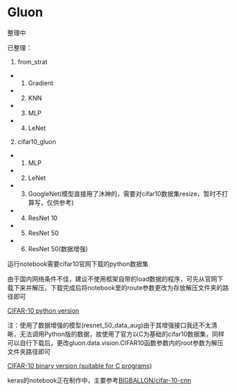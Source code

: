 # Gluon

整理中

已整理：
1. from_strat
- 1. Gradient
- 2. KNN
- 3. MLP
- 4. LeNet
2. cifar10_gluon
- 1. MLP
- 2. LeNet
- 3. GoogleNet(模型直接用了沐神的，需要对cifar10数据集resize，暂时不打算写，仅供参考)
- 4. ResNet 10
- 5. ResNet 50
- 6. ResNet 50(数据增强)

运行notebook需要cifar10官网下载的python数据集

由于国内网络条件不佳，建议不使用框架自带的load数据的程序，可先从官网下载下来并解压，下载完成后将notebook里的route参数更改为存放解压文件夹的路径即可

[CIFAR-10 python version](http://www.cs.toronto.edu/~kriz/cifar-10-python.tar.gz)

注：使用了数据增强的模型(resnet_50_data_aug)由于其增强接口我还不太清晰，无法调用Python版的数据，故使用了官方以C为基础的cifar10数据集，同样可以自行下载后，更改gluon.data.vision.CIFAR10函数参数内的root参数为解压文件夹路径即可

[CIFAR-10 binary version (suitable for C programs)](http://www.cs.toronto.edu/~kriz/cifar-10-binary.tar.gz)

keras的notebook正在制作中，主要参考[BIGBALLON/cifar-10-cnn][1]

 [1]: https://github.com/BIGBALLON/cifar-10-cnn
